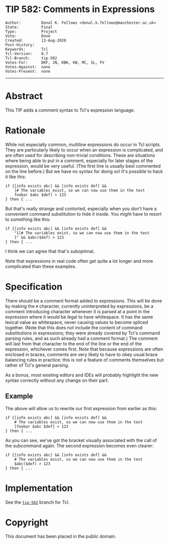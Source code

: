 # TIP 582: Comments in Expressions
	Author:         Donal K. Fellows <donal.k.fellows@manchester.ac.uk>
	State:          Final
	Type:           Project
	Vote:           Done
	Created:        13-Aug-2020
	Post-History:
	Keywords:       Tcl
	Tcl-Version:    8.7
	Tcl-Branch:     tip-582
	Votes-For:      DKF, JN, KBK, KW, MC, SL, FV
	Votes-Against:  none
	Votes-Present:  none
-----

# Abstract

This TIP adds a comment syntax to Tcl's expression language.

# Rationale

While not especially common, multiline expressions do occur in Tcl scripts.
They are particularly likely to occur when an expression is complicated, and
are often used for describing non-trivial conditions. These are situations
where being able to put in a comment, especially for later stages of the
expression, would be very useful. (The first line is usually best commented on
the line before.) But we have no syntax for doing so! It's possible to hack it
like this:

```
if {[info exists abc] && [info exists def] &&
    [# The variables exist, so we can now use them in the test
    foobar $abc $def] > 123
} then { ...
```

But that's really strange and contorted, especially when you don't have a
convenient command substitution to hide it inside. You might have to resort to
something like this:

```
if {[info exists abc] && [info exists def] &&
    "1[# The variables exist, so we can now use them in the test
    ]" && $abc($def) > 123
} then { ...
```

I think we can agree that that's suboptimal.

Note that expressions in real code often get quite a lot longer and more
complicated than these examples.

# Specification

There should be a comment format added to expressions. This will be done by
making the `#` character, currently uninterpreted by expressions, be a comment
introducing character whenever it is parsed at a point in the expression where
it would be legal to have whitespace.
It has the same lexical value as whitespace, never causing values to become
spliced together.
(Note that this does not include the content of command substitutions in
expressions; they were already covered by Tcl's command parsing rules, and as
such already had a comment format.)
The comment will last from that
character to the end of the line or the end of the expression, whichever comes
first. Note that because expressions are often enclosed in braces, comments
are very likely to have to obey usual brace balancing rules in practice: this
is not a feature of comments themselves but rather of Tcl's general parsing.

As a bonus, most existing editors and IDEs will probably highlight the new
syntax correctly without any change on their part.

## Example

The above will allow us to rewrite our first expression from earlier as this:

```
if {[info exists abc] && [info exists def] &&
    # The variables exist, so we can now use them in the test
    [foobar $abc $def] > 123
} then { ...
```

As you can see, we've got the bracket visually associated with the call of the
subcommand again. The second expression becomes even clearer:

```
if {[info exists abc] && [info exists def] &&
    # The variables exist, so we can now use them in the test
    $abc($def) > 123
} then { ...
```

# Implementation

See the [`tip-582`](https://core.tcl-lang.org/tcl/timeline?r=tip-582) branch
for Tcl.

# Copyright

This document has been placed in the public domain.
